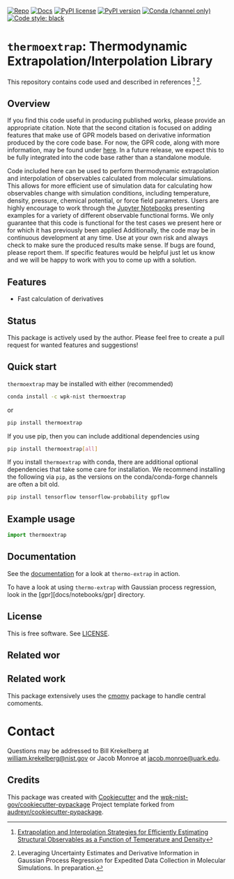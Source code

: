 [![Repo][repo-badge]][repo-link]
[![Docs][docs-badge]][docs-link]
[![PyPI license][license-badge]][license-link]
[![PyPI version][pypi-badge]][pypi-link]
[![Conda (channel only)][conda-badge]][conda-link]
[![Code style: black][black-badge]][black-link]


[black-badge]: https://img.shields.io/badge/code%20style-black-000000.svg
[black-link]: https://github.com/ambv/black
[pypi-badge]: https://img.shields.io/pypi/v/thermoextrap
<!-- [pypi-badge]: https://badge.fury.io/py/thermo-extrap -->
[pypi-link]: https://pypi.org/project/thermoextrap
[docs-badge]: https://img.shields.io/badge/docs-sphinx-informational
[docs-link]: https://pages.nist.gov/thermo-extrap/
[repo-badge]: https://img.shields.io/badge/--181717?logo=github&logoColor=ffffff
[repo-link]: https://github.com/usnistgov/thermo-extrap
[conda-badge]: https://img.shields.io/conda/v/wpk-nist/thermoextrap
[conda-link]: https://anaconda.org/wpk-nist/thermoextrap
<!-- Use total link so works from anywhere -->
[license-badge]: https://img.shields.io/pypi/l/cmomy?color=informational
[license-link]: https://github.com/usnistgov/thermo-extrap/blob/master/LICENSE
<!-- For more badges, see https://shields.io/category/other and https://naereen.github.io/badges/ -->

[numpy]: https://numpy.org
[Numba]: https://numba.pydata.org/
[xarray]: https://docs.xarray.dev/en/stable/
[cmomy]: https://github.com/usnistgov/cmomy
[gpr-link]: https://github.com/usnistgov/thermo-extrap/tree/master/docs/notebooks/gpr
[notebook-link]: https://github.com/usnistgov/thermo-extrap/tree/master/docs/notebooks



# `thermoextrap`: Thermodynamic Extrapolation/Interpolation Library

This repository contains code used and described in references [^fn1] [^fn2].

[^fn1]: [Extrapolation and Interpolation Strategies for Efficiently Estimating Structural Observables as a Function of Temperature and Density](https://doi.org/10.1063/5.0014282)

[^fn2]: Leveraging Uncertainty Estimates and Derivative Information in Gaussian Process Regression for Expedited Data Collection in Molecular Simulations. In preparation.


## Overview

If you find this code useful in producing published works, please provide an appropriate citation.
Note that the second citation is focused on adding features that make use of GPR models based on derivative information produced by the core code base.
For now, the GPR code, along with more information, may be found under [here][gpr-link].
In a future release, we expect this to be fully integrated into the code base rather than a standalone module.

Code included here can be used to perform thermodynamic extrapolation and
interpolation of observables calculated from molecular simulations. This allows
for more efficient use of simulation data for calculating how observables change
with simulation conditions, including temperature, density, pressure, chemical
potential, or force field parameters. Users are highly encourage to work through
the [Jupyter Notebooks][notebook-link] presenting examples for
a variety of different observable functional forms. We only guarantee that this
code is functional for the test cases we present here or for which it has
previously been applied Additionally, the code may be in continuous development
at any time. Use at your own risk and always check to make sure the produced
results make sense. If bugs are found, please report them. If specific features
would be helpful just let us know and we will be happy to work with you to come
up with a solution.


## Features

* Fast calculation of derivatives

## Status

This package is actively used by the author.  Please feel free to create a pull request for wanted features and suggestions!


## Quick start

`thermoextrap` may be installed with either (recommended)
```bash
conda install -c wpk-nist thermoextrap
```
or
```bash
pip install thermoextrap
```

If you use pip, then you can include additional dependencies using
```bash
pip install thermoextrap[all]
```

If you install `thermoextrap` with conda, there are additional optional dependencies that take some care for installation.  We recommend installing the following via `pip`, as the versions on the conda/conda-forge channels are often a bit old.
```bash
pip install tensorflow tensorflow-probability gpflow
```

## Example usage

```python
import thermoextrap

```

<!-- end-docs -->

## Documentation

See the [documentation][docs-link] for a look at `thermo-extrap` in action.

To have a look at using `thermo-extrap` with Gaussian process regression, look in the [gpr][docs/notebooks/gpr] directory.

## License

This is free software.  See [LICENSE][license-link].

## Related wor

## Related work

This package extensively uses the [cmomy] package to handle central comoments.


# Contact
Questions may be addressed to Bill Krekelberg at william.krekelberg@nist.gov or Jacob Monroe at jacob.monroe@uark.edu.


## Credits

This package was created with
[Cookiecutter](https://github.com/audreyr/cookiecutter) and the
[wpk-nist-gov/cookiecutter-pypackage](https://github.com/wpk-nist-gov/cookiecutter-pypackage)
Project template forked from
[audreyr/cookiecutter-pypackage](https://github.com/audreyr/cookiecutter-pypackage).
